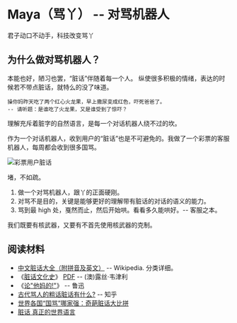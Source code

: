 # Maya（骂丫） -- 对骂机器人

君子动口不动手，科技改变骂丫


## 为什么做对骂机器人？


本能也好，陋习也罢，“脏话”伴随着每一个人。
纵使很多积极的情绪，表达的时候若不带点脏话，就特么的没了味道。

    操你妈昨天吃了两个红心火龙果，早上撒尿变成红色，吓死爸爸了。
    -- 请听题：是谁吃了火龙果，又是谁受到了惊吓？

理解充斥着脏字的自然语言，是每一个对话机器人绕不过的坎。

作为一个对话机器人，收到用户的“脏话”也是不可避免的。我做了一个彩票的客服机器人，每周都会收到很多国骂。

![彩票用户脏话](http://images.jackon.me/2018-07-19-2191532016013_.pic.jpg)

堵，不如疏。

1. 做一个对骂机器人，跟丫的正面硬刚。
2. 对骂不是目的，关键是能够更好的理解带有脏话的对话的语义的能力。
3. 骂到最 high 处，戛然而止，然后开始哄。看看多久能哄好。-- 客服之本。

我们既要有核武器，又要有不首先使用核武器的克制。

## 阅读材料

- [中文脏话大全（附拼音及英文）](https://en.wikipedia.org/wiki/Mandarin_Chinese_profanity) -- Wikipedia. 分类详细。
- 《[脏话文化史](https://book.douban.com/subject/2995283/)》 [PDF](https://github.com/JackonYang/maya/blob/master/references/%E8%84%8F%E8%AF%9D%E6%96%87%E5%8C%96%E5%8F%B2-(%E6%BE%B3)%E9%9C%B2%E4%B8%9D%C2%B7%E9%9F%A6%E6%B4%A5%E5%88%A9.pdf) -- (澳)露丝·韦津利
- 《[论"他妈的!"](https://baike.baidu.com/item/%E8%AE%BA%E2%80%9C%E4%BB%96%E5%A6%88%E7%9A%84%EF%BC%81%E2%80%9D)》 -- 鲁迅
- [古代骂人的粗话脏话有什么?](https://www.zhihu.com/question/50460260) -- 知乎
- [世界各国“国骂”哪家强：奇葩脏话大比拼](http://www.wenxuecity.com/news/2016/01/11/4864902.html)
- [脏话 真正的世界语言](http://www.chinanews.com/hb/2013/08-21/5190145.shtml)
